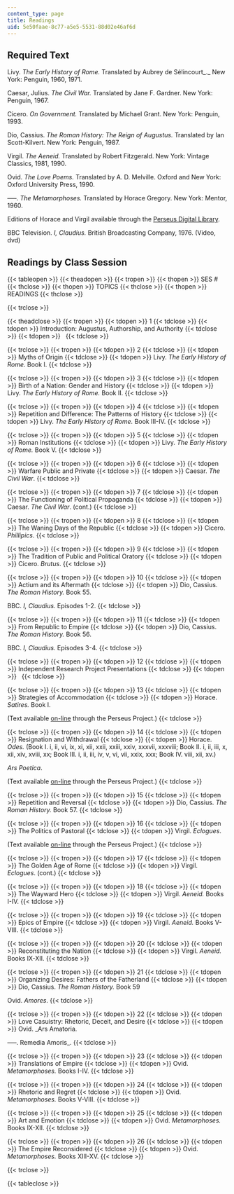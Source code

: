 ```yaml
---
content_type: page
title: Readings
uid: 5e50faae-8c77-a5e5-5531-88d02e46af6d
---
```


Required Text
-------------

Livy. _The Early History of Rome._ Translated by Aubrey de Sélincourt_._ New York: Penguin, 1960, 1971.

Caesar, Julius. _The Civil War._ Translated by Jane F. Gardner. New York: Penguin, 1967.

Cicero. _On Government._ Translated by Michael Grant. New York: Penguin, 1993.

Dio, Cassius. _The Roman History: The Reign of Augustus._ Translated by Ian Scott-Kilvert. New York: Penguin, 1987.

Virgil. _The Aeneid._ Translated by Robert Fitzgerald. New York: Vintage Classics, 1981, 1990.

Ovid. _The Love Poems._ Translated by A. D. Melville. Oxford and New York: Oxford University Press, 1990.

–––. _The Metamorphoses._ Translated by Horace Gregory. New York: Mentor, 1960.

Editions of Horace and Virgil available through the [Perseus Digital Library](http://www.perseus.tufts.edu/).

BBC Television. _I, Claudius._ British Broadcasting Company, 1976. (Video, dvd)

Readings by Class Session
-------------------------

{{< tableopen >}}
{{< theadopen >}}
{{< tropen >}}
{{< thopen >}}
SES #
{{< thclose >}}
{{< thopen >}}
TOPICS
{{< thclose >}}
{{< thopen >}}
READINGS
{{< thclose >}}

{{< trclose >}}

{{< theadclose >}}
{{< tropen >}}
{{< tdopen >}}
1
{{< tdclose >}}
{{< tdopen >}}
Introduction: Augustus, Authorship, and Authority
{{< tdclose >}}
{{< tdopen >}}
 
{{< tdclose >}}

{{< trclose >}}
{{< tropen >}}
{{< tdopen >}}
2
{{< tdclose >}}
{{< tdopen >}}
Myths of Origin
{{< tdclose >}}
{{< tdopen >}}
Livy. _The Early History of Rome._ Book I.
{{< tdclose >}}

{{< trclose >}}
{{< tropen >}}
{{< tdopen >}}
3
{{< tdclose >}}
{{< tdopen >}}
Birth of a Nation: Gender and History
{{< tdclose >}}
{{< tdopen >}}
Livy. _The Early History of Rome._ Book II.
{{< tdclose >}}

{{< trclose >}}
{{< tropen >}}
{{< tdopen >}}
4
{{< tdclose >}}
{{< tdopen >}}
Repetition and Difference: The Patterns of History
{{< tdclose >}}
{{< tdopen >}}
Livy. _The Early History of Rome._ Book III-IV.
{{< tdclose >}}

{{< trclose >}}
{{< tropen >}}
{{< tdopen >}}
5
{{< tdclose >}}
{{< tdopen >}}
Roman Institutions
{{< tdclose >}}
{{< tdopen >}}
Livy. _The Early History of Rome._ Book V.
{{< tdclose >}}

{{< trclose >}}
{{< tropen >}}
{{< tdopen >}}
6
{{< tdclose >}}
{{< tdopen >}}
Warfare Public and Private
{{< tdclose >}}
{{< tdopen >}}
Caesar. _The Civil War_.
{{< tdclose >}}

{{< trclose >}}
{{< tropen >}}
{{< tdopen >}}
7
{{< tdclose >}}
{{< tdopen >}}
The Functioning of Political Propaganda
{{< tdclose >}}
{{< tdopen >}}
Caesar. _The Civil War_. (cont.)
{{< tdclose >}}

{{< trclose >}}
{{< tropen >}}
{{< tdopen >}}
8
{{< tdclose >}}
{{< tdopen >}}
The Waning Days of the Republic
{{< tdclose >}}
{{< tdopen >}}
Cicero. _Phillipics_.
{{< tdclose >}}

{{< trclose >}}
{{< tropen >}}
{{< tdopen >}}
9
{{< tdclose >}}
{{< tdopen >}}
The Tradition of Public and Political Oratory
{{< tdclose >}}
{{< tdopen >}}
Cicero. _Brutus_.
{{< tdclose >}}

{{< trclose >}}
{{< tropen >}}
{{< tdopen >}}
10
{{< tdclose >}}
{{< tdopen >}}
Actium and its Aftermath
{{< tdclose >}}
{{< tdopen >}}
Dio, Cassius. _The Roman History._ Book 55.  
  
BBC. _I, Claudius._ Episodes 1-2.
{{< tdclose >}}

{{< trclose >}}
{{< tropen >}}
{{< tdopen >}}
11
{{< tdclose >}}
{{< tdopen >}}
From Republic to Empire
{{< tdclose >}}
{{< tdopen >}}
Dio, Cassius. _The Roman History._ Book 56.  
  
BBC. _I, Claudius._ Episodes 3-4.
{{< tdclose >}}

{{< trclose >}}
{{< tropen >}}
{{< tdopen >}}
12
{{< tdclose >}}
{{< tdopen >}}
Independent Research Project Presentations
{{< tdclose >}}
{{< tdopen >}}
 
{{< tdclose >}}

{{< trclose >}}
{{< tropen >}}
{{< tdopen >}}
13
{{< tdclose >}}
{{< tdopen >}}
Strategies of Accommodation
{{< tdclose >}}
{{< tdopen >}}
Horace. _Satires._ Book I.  
  
(Text available [on-line](http://www.perseus.tufts.edu/cgi-bin/ptext?doc=Perseus%3Atext%3A1999.02.0063) through the Perseus Project.)
{{< tdclose >}}

{{< trclose >}}
{{< tropen >}}
{{< tdopen >}}
14
{{< tdclose >}}
{{< tdopen >}}
Resignation and Withdrawal
{{< tdclose >}}
{{< tdopen >}}
Horace. _Odes._ (Book I. i, ii, vi, ix, xi, xii, xxii, xxiii, xxiv, xxxvii, xxxviii; Book II. i, ii, iii, x, xii, xiv, xviii, xx; Book III. i, ii, iii, iv, v, vi, vii, xxix, xxx; Book IV. viii, xii, xv.)  
  
_Ars Poetica_.  
  
(Text available [on-line](http://www.perseus.tufts.edu/hopper/collection?collection=Perseus%3Acorpus%3Aperseus%2Cwork%2CHorace%2CArs%20Poetica) through the Perseus Project.)
{{< tdclose >}}

{{< trclose >}}
{{< tropen >}}
{{< tdopen >}}
15
{{< tdclose >}}
{{< tdopen >}}
Repetition and Reversal
{{< tdclose >}}
{{< tdopen >}}
Dio, Cassius. _The Roman History._ Book 57.
{{< tdclose >}}

{{< trclose >}}
{{< tropen >}}
{{< tdopen >}}
16
{{< tdclose >}}
{{< tdopen >}}
The Politics of Pastoral
{{< tdclose >}}
{{< tdopen >}}
Virgil. _Eclogues_.  
  
(Text available [on-line](http://www.perseus.tufts.edu/cgi-bin/ptext?doc=Perseus%3Atext%3A1999.02.0057) through the Perseus Project.)
{{< tdclose >}}

{{< trclose >}}
{{< tropen >}}
{{< tdopen >}}
17
{{< tdclose >}}
{{< tdopen >}}
The Golden Age of Rome
{{< tdclose >}}
{{< tdopen >}}
Virgil. _Eclogues_. (cont.)
{{< tdclose >}}

{{< trclose >}}
{{< tropen >}}
{{< tdopen >}}
18
{{< tdclose >}}
{{< tdopen >}}
The Wayward Hero
{{< tdclose >}}
{{< tdopen >}}
Virgil. _Aeneid._ Books I-IV.
{{< tdclose >}}

{{< trclose >}}
{{< tropen >}}
{{< tdopen >}}
19
{{< tdclose >}}
{{< tdopen >}}
Epics of Empire
{{< tdclose >}}
{{< tdopen >}}
Virgil. _Aeneid._ Books V-VIII.
{{< tdclose >}}

{{< trclose >}}
{{< tropen >}}
{{< tdopen >}}
20
{{< tdclose >}}
{{< tdopen >}}
Reconstituting the Nation
{{< tdclose >}}
{{< tdopen >}}
Virgil. _Aeneid._ Books IX-XII.
{{< tdclose >}}

{{< trclose >}}
{{< tropen >}}
{{< tdopen >}}
21
{{< tdclose >}}
{{< tdopen >}}
Organizing Desires: Fathers of the Fatherland
{{< tdclose >}}
{{< tdopen >}}
Dio, Cassius. _The Roman History._ Book 59  
  
Ovid. _Amores_.
{{< tdclose >}}

{{< trclose >}}
{{< tropen >}}
{{< tdopen >}}
22
{{< tdclose >}}
{{< tdopen >}}
Love Casuistry: Rhetoric, Deceit, and Desire
{{< tdclose >}}
{{< tdopen >}}
Ovid. _Ars Amatoria.  
  
–––. Remedia Amoris_.
{{< tdclose >}}

{{< trclose >}}
{{< tropen >}}
{{< tdopen >}}
23
{{< tdclose >}}
{{< tdopen >}}
Translations of Empire
{{< tdclose >}}
{{< tdopen >}}
Ovid. _Metamorphoses._ Books I-IV.
{{< tdclose >}}

{{< trclose >}}
{{< tropen >}}
{{< tdopen >}}
24
{{< tdclose >}}
{{< tdopen >}}
Rhetoric and Regret
{{< tdclose >}}
{{< tdopen >}}
Ovid. _Metamorphoses._ Books V-VIII.
{{< tdclose >}}

{{< trclose >}}
{{< tropen >}}
{{< tdopen >}}
25
{{< tdclose >}}
{{< tdopen >}}
Art and Emotion
{{< tdclose >}}
{{< tdopen >}}
Ovid. _Metamorphoses._ Books IX-XII.
{{< tdclose >}}

{{< trclose >}}
{{< tropen >}}
{{< tdopen >}}
26
{{< tdclose >}}
{{< tdopen >}}
The Empire Reconsidered
{{< tdclose >}}
{{< tdopen >}}
Ovid. _Metamorphoses._ Books XIII-XV.
{{< tdclose >}}

{{< trclose >}}

{{< tableclose >}}
